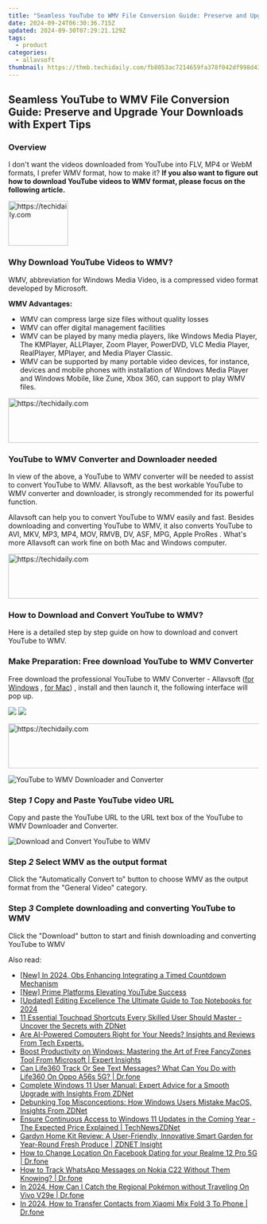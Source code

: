 ```yaml
---
title: "Seamless YouTube to WMV File Conversion Guide: Preserve and Upgrade Your Downloads with Expert Tips"
date: 2024-09-24T06:30:36.715Z
updated: 2024-09-30T07:29:21.129Z
tags:
  - product
categories:
  - allavsoft
thumbnail: https://thmb.techidaily.com/fb8053ac7214659fa378f042df998d4365da978dd3a640439d6ee68045b0a185.jpg
---
```


## Seamless YouTube to WMV File Conversion Guide: Preserve and Upgrade Your Downloads with Expert Tips

### Overview

I don't want the videos downloaded from YouTube into FLV, MP4 or WebM formats, I prefer WMV format, how to make it? **If you also want to figure out how to download YouTube videos to WMV format, please focus on the following article.**

<!-- affiliate ads begin -->
<a href="https://bluettieu.pxf.io/c/5597632/2141680/17091" target="_top" id="2141680">
  <img src="//a.impactradius-go.com/display-ad/17091-2141680" border="0" alt="https://techidaily.com" width="120" height="90"/>
</a>
<img height="0" width="0" src="https://bluettieu.pxf.io/i/5597632/2141680/17091" style="position:absolute;visibility:hidden;" border="0" />
<!-- affiliate ads end -->

### Why Download YouTube Videos to WMV?

WMV, abbreviation for Windows Media Video, is a compressed video format developed by Microsoft.

**WMV Advantages:**

* WMV can compress large size files without quality losses
* WMV can offer digital management facilities
* WMV can be played by many media players, like Windows Media Player, The KMPlayer, ALLPlayer, Zoom Player, PowerDVD, VLC Media Player, RealPlayer, MPlayer, and Media Player Classic.
* WMV can be supported by many portable video devices, for instance, devices and mobile phones with installation of Windows Media Player and Windows Mobile, like Zune, Xbox 360, can support to play WMV files.

<!-- affiliate ads begin -->
<a href="https://ephamedtechinc.pxf.io/c/5597632/2137206/26400" target="_top" id="2137206">
  <img src="//a.impactradius-go.com/display-ad/26400-2137206" border="0" alt="https://techidaily.com" width="728" height="90"/>
</a>
<img height="0" width="0" src="https://ephamedtechinc.pxf.io/i/5597632/2137206/26400" style="position:absolute;visibility:hidden;" border="0" />
<!-- affiliate ads end -->

### YouTube to WMV Converter and Downloader needed

In view of the above, a YouTube to WMV converter will be needed to assist to convert YouTube to WMV. Allavsoft, as the best workable YouTube to WMV converter and downloader, is strongly recommended for its powerful function.

Allavsoft can help you to convert YouTube to WMV easily and fast. Besides downloading and converting YouTube to WMV, it also converts YouTube to AVI, MKV, MP3, MP4, MOV, RMVB, DV, ASF, MPG, Apple ProRes . What's more Allavsoft can work fine on both Mac and Windows computer.

<!-- affiliate ads begin -->
<a href="https://appsumo.8odi.net/c/5597632/2144308/7443" target="_top" id="2144308">
  <img src="//a.impactradius-go.com/display-ad/7443-2144308" border="0" alt="https://techidaily.com" width="600" height="90"/>
</a>
<img height="0" width="0" src="https://appsumo.8odi.net/i/5597632/2144308/7443" style="position:absolute;visibility:hidden;" border="0" />
<!-- affiliate ads end -->

### How to Download and Convert YouTube to WMV?

Here is a detailed step by step guide on how to download and convert YouTube to WMV.

### Make Preparation: Free download YouTube to WMV Converter

Free download the professional YouTube to WMV Converter - Allavsoft ([for Windows](https://tools.techidaily.com/allavsoft/products/) , [for Mac](https://tools.techidaily.com/allavsoft/products/)) , install and then launch it, the following interface will pop up.

[![](https://www.allavsoft.com/how-to/../images/how-to/free-download-win.jpg)](https://tools.techidaily.com/allavsoft/products/) [![](https://www.allavsoft.com/how-to/../images/how-to/free-download-mac.jpg)](https://tools.techidaily.com/allavsoft/products/)

<!-- affiliate ads begin -->
<a href="https://appsumo.8odi.net/c/5597632/2105869/7443" target="_top" id="2105869">
  <img src="//a.impactradius-go.com/display-ad/7443-2105869" border="0" alt="https://techidaily.com" width="728" height="90"/>
</a>
<img height="0" width="0" src="https://appsumo.8odi.net/i/5597632/2105869/7443" style="position:absolute;visibility:hidden;" border="0" />
<!-- affiliate ads end -->

![YouTube to WMV Downloader and Converter](https://www.allavsoft.com/how-to/../images/allavsoft/screen-shot-600.jpg)

### Step _1_ Copy and Paste YouTube video URL

Copy and paste the YouTube URL to the URL text box of the YouTube to WMV Downloader and Converter.

![Download and Convert YouTube to WMV](https://www.allavsoft.com/how-to/../images/how-to/youtube-to-wmv/download-convert-youtube-to-wmv.jpg)

### Step _2_ Select WMV as the output format

Click the "Automatically Convert to" button to choose WMV as the output format from the "General Video" category.

### Step _3_ Complete downloading and converting YouTube to WMV

Click the "Download" button to start and finish downloading and converting YouTube to WMV

<ins class="adsbygoogle"
     style="display:block"
     data-ad-format="autorelaxed"
     data-ad-client="ca-pub-7571918770474297"
     data-ad-slot="1223367746"></ins>

<ins class="adsbygoogle"
     style="display:block"
     data-ad-client="ca-pub-7571918770474297"
     data-ad-slot="8358498916"
     data-ad-format="auto"
     data-full-width-responsive="true"></ins>

<span class="atpl-alsoreadstyle">Also read:</span>
<div><ul>
<li><a href="https://screen-capture.techidaily.com/new-in-2024-obs-enhancing-integrating-a-timed-countdown-mechanism/"><u>[New] In 2024, Obs Enhancing Integrating a Timed Countdown Mechanism</u></a></li>
<li><a href="https://vp-tips.techidaily.com/new-prime-platforms-elevating-youtube-success/"><u>[New] Prime Platforms Elevating YouTube Success</u></a></li>
<li><a href="https://facebook-record-videos.techidaily.com/updated-editing-excellence-the-ultimate-guide-to-top-notebooks-for-2024/"><u>[Updated] Editing Excellence The Ultimate Guide to Top Notebooks for 2024</u></a></li>
<li><a href="https://win-bits.techidaily.com/11-essential-touchpad-shortcuts-every-skilled-user-should-master-uncover-the-secrets-with-zdnet/"><u>11 Essential Touchpad Shortcuts Every Skilled User Should Master - Uncover the Secrets with ZDNet</u></a></li>
<li><a href="https://win-bits.techidaily.com/are-ai-powered-computers-right-for-your-needs-insights-and-reviews-from-tech-experts/"><u>Are AI-Powered Computers Right for Your Needs? Insights and Reviews From Tech Experts.</u></a></li>
<li><a href="https://win-bits.techidaily.com/boost-productivity-on-windows-mastering-the-art-of-free-fancyzones-tool-from-microsoft-expert-insights/"><u>Boost Productivity on Windows: Mastering the Art of Free FancyZones Tool From Microsoft | Expert Insights</u></a></li>
<li><a href="https://fake-location.techidaily.com/can-life360-track-or-see-text-messages-what-can-you-do-with-life360-on-oppo-a56s-5g-drfone-by-drfone-virtual-android/"><u>Can Life360 Track Or See Text Messages? What Can You Do with Life360 On Oppo A56s 5G? | Dr.fone</u></a></li>
<li><a href="https://win-bits.techidaily.com/complete-windows-11-user-manual-expert-advice-for-a-smooth-upgrade-with-insights-from-zdnet/"><u>Complete Windows 11 User Manual: Expert Advice for a Smooth Upgrade with Insights From ZDNet</u></a></li>
<li><a href="https://win-bits.techidaily.com/debunking-top-misconceptions-how-windows-users-mistake-macos-insights-from-zdnet/"><u>Debunking Top Misconceptions: How Windows Users Mistake MacOS, Insights From ZDNet</u></a></li>
<li><a href="https://win-bits.techidaily.com/ensure-continuous-access-to-windows-11-updates-in-the-coming-year-the-expected-price-explained-technewszdnet/"><u>Ensure Continuous Access to Windows 11 Updates in the Coming Year - The Expected Price Explained | TechNewsZDNet</u></a></li>
<li><a href="https://win-bits.techidaily.com/gardyn-home-kit-review-a-user-friendly-innovative-smart-garden-for-year-round-fresh-produce-zdnet-insight/"><u>Gardyn Home Kit Review: A User-Friendly, Innovative Smart Garden for Year-Round Fresh Produce | ZDNET Insight</u></a></li>
<li><a href="https://location-social.techidaily.com/how-to-change-location-on-facebook-dating-for-your-realme-12-pro-5g-drfone-by-drfone-virtual-android/"><u>How to Change Location On Facebook Dating for your Realme 12 Pro 5G | Dr.fone</u></a></li>
<li><a href="https://android-location-track.techidaily.com/how-to-track-whatsapp-messages-on-nokia-c22-without-them-knowing-drfone-by-drfone-virtual-android/"><u>How to Track WhatsApp Messages on Nokia C22 Without Them Knowing? | Dr.fone</u></a></li>
<li><a href="https://change-location.techidaily.com/in-2024-how-can-i-catch-the-regional-pokemon-without-traveling-on-vivo-v29e-drfone-by-drfone-virtual-android/"><u>In 2024, How Can I Catch the Regional Pokémon without Traveling On Vivo V29e | Dr.fone</u></a></li>
<li><a href="https://android-transfer.techidaily.com/in-2024-how-to-transfer-contacts-from-xiaomi-mix-fold-3-to-phone-drfone-by-drfone-transfer-from-android-transfer-from-android/"><u>In 2024, How to Transfer Contacts from Xiaomi Mix Fold 3 To Phone | Dr.fone</u></a></li>
</ul></div>

